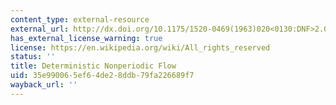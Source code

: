 ```yaml
---
content_type: external-resource
external_url: http://dx.doi.org/10.1175/1520-0469(1963)020<0130:DNF>2.0.CO;2
has_external_license_warning: true
license: https://en.wikipedia.org/wiki/All_rights_reserved
status: ''
title: Deterministic Nonperiodic Flow
uid: 35e99006-5ef6-4de2-8ddb-79fa226689f7
wayback_url: ''
---
```

